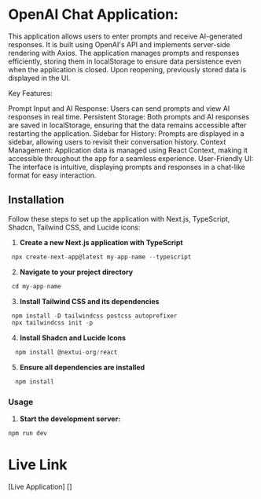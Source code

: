 
# OpenAI Chat Application:

This application allows users to enter prompts and receive AI-generated responses. It is built using OpenAI's API and implements server-side rendering with Axios. The application manages prompts and responses efficiently, storing them in localStorage to ensure data persistence even when the application is closed. Upon reopening, previously stored data is displayed in the UI.

Key Features:

Prompt Input and AI Response: Users can send prompts and view AI responses in real time.
Persistent Storage: Both prompts and AI responses are saved in localStorage, ensuring that the data remains accessible after restarting the application.
Sidebar for History: Prompts are displayed in a sidebar, allowing users to revisit their conversation history.
Context Management: Application data is managed using React Context, making it accessible throughout the app for a seamless experience.
User-Friendly UI: The interface is intuitive, displaying prompts and responses in a chat-like format for easy interaction.

## Installation
Follow these steps to set up the application with Next.js, TypeScript, Shadcn, Tailwind CSS, and Lucide icons:

1. **Create a new Next.js application with TypeScript**

```js
 npx create-next-app@latest my-app-name --typescript
```

2. **Navigate to your project directory**

```js
 cd my-app-name
```

3. **Install Tailwind CSS and its dependencies**

```js
 npm install -D tailwindcss postcss autoprefixer
 npx tailwindcss init -p
```

4. **Install Shadcn and Lucide Icons**

```js
  npm install @nextui-org/react
```

5. **Ensure all dependencies are installed**

```js
  npm install
```

### Usage

1. **Start the development server:**

```js
npm run dev
```

# Live Link

[Live Application] []
